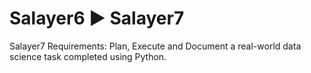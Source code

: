 # Salayer6 ► Salayer7
Salayer7 Requirements:
Plan, Execute and Document a real-world data science task completed using Python.
